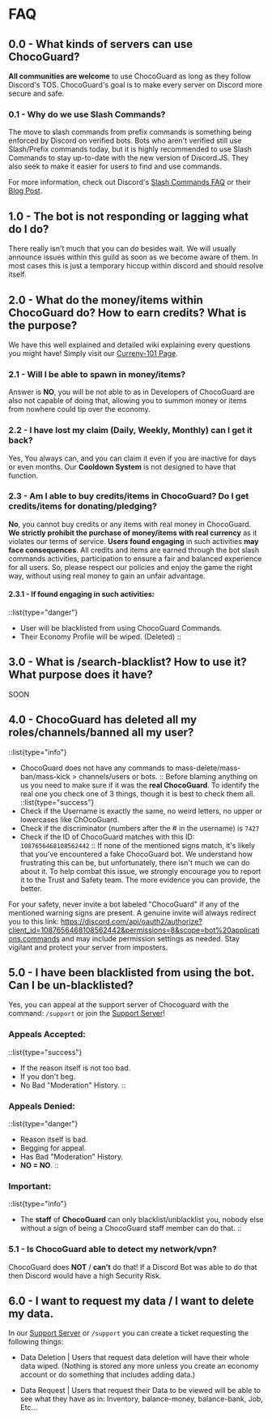 # FAQ

## 0.0 - What kinds of servers can use ChocoGuard?

**All communities are welcome** to use ChocoGuard as long as they follow Discord's TOS.
ChocoGuard's goal is to make every server on Discord more secure and safe.

### 0.1 - Why do we use Slash Commands?

The move to slash commands from prefix commands is something being enforced by Discord on verified bots. Bots who aren't verified still use Slash/Prefix commands  today, but it is highly recommended to use Slash Commands to stay up-to-date with the new version of Discord.JS. They also seek to make it easier for users to find and use commands.

For more information, check out Discord's [Slash Commands FAQ](https://support.discord.com/hc/en-us/articles/1500000368501-Slash-Commands-FAQ) or their [Blog Post](https://discord.com/blog/slash-commands-are-here).

## 1.0 - The bot is not responding or lagging what do I do?

There really isn't much that you can do besides wait. We will usually announce issues within this guild as soon as we become aware of them. In most cases this is just a temporary hiccup within discord and should resolve itself.

## 2.0 - What do the money/items within ChocoGuard do? How to earn credits? What is the purpose?

We have this well explained and detailed wiki explaining every questions you might have! Simply visit our [Curreny-101 Page](https://www.chocoguard.xyz/api/eco-account).

### 2.1 - Will I be able to spawn in money/items?

Answer is **NO**, you will be not able to as in Developers of ChocoGuard are also not capable of doing that, allowing you to summon money or items from nowhere could tip over the economy.

### 2.2 - I have lost my claim (Daily, Weekly, Monthly) can I get it back?

Yes, You always can, and you can claim it even if you are inactive for days or even months.
Our **Cooldown System** is not designed to have that function.

### 2.3 - Am I able to buy credits/items in ChocoGuard? Do I get credits/items for donating/pledging?

**No**, you cannot buy credits or any items with real money in ChocoGuard. **We strictly prohibit the purchase of money/items with real currency** as it violates our terms of service. **Users found engaging** in such activities **may face consequences**. All credits and items are earned through the bot slash commands activities, participation to ensure a fair and balanced experience for all users. So, please respect our policies and enjoy the game the right way, without using real money to gain an unfair advantage.

#### 2.3.1 - If found engaging in such activities:
::list{type="danger"}
- User will be blacklisted from using ChocoGuard Commands.
- Their Economy Profile will be wiped. (Deleted)
::

## 3.0 - What is /search-blacklist? How to use it? What purpose does it have?

SOON

## 4.0 - ChocoGuard has deleted all my roles/channels/banned all my user?

::list{type="info"}
- ChocoGuard does not have any commands to mass-delete/mass-ban/mass-kick > channels/users or bots.
::
Before blaming anything on us you need to make sure if it was the **real ChocoGuard**. To identify the real one you check one of 3 things, though it is best to check them all.
::list{type="success"}
- Check if the Username is exactly the same, no weird letters, no upper or lowercases like ChOcoGuard.
- Check if the discriminator (numbers after the # in the username) is `7427`
- Check if the ID of ChocoGuard matches with this ID: `1087656468108562442`
::
If none of the mentioned signs match, it's likely that you've encountered a fake ChocoGuard bot. We understand how frustrating this can be, but unfortunately, there isn't much we can do about it. To help combat this issue, we strongly encourage you to report it to the Trust and Safety team. The more evidence you can provide, the better.

For your safety, never invite a bot labeled "ChocoGuard" if any of the mentioned warning signs are present. A genuine invite will always redirect you to this link: https://discord.com/api/oauth2/authorize?client_id=1087656468108562442&permissions=8&scope=bot%20applications.commands and may include permission settings as needed. Stay vigilant and protect your server from imposters.

## 5.0 - I have been blacklisted from using the bot. Can I be un-blacklisted?

Yes, you can appeal at the support server of Chocoguard with the command: `/support` or join the [Support Server](https://discord.gg/HmjcHweWR4)!

### Appeals Accepted:
::list{type="success"}
- If the reason itself is not too bad.
- If you don't beg.
- No Bad "Moderation" History.
::

### Appeals Denied:
::list{type="danger"}
- Reason itself is bad.
- Begging for appeal.
- Has Bad "Moderation" History.
- **NO = NO**.
::

### Important:
::list{type="info"}
- The **staff** of **ChocoGuard** can only blacklist/unblacklist you, nobody else without a sign of being a ChocoGuard staff member can do that.
::

### 5.1 - Is ChocoGuard able to detect my network/vpn?

ChocoGuard does **NOT** / **can't** do that! If a Discord Bot was able to do that then Discord would have a high Security Risk.

## 6.0 - I want to request my data / I want to delete my data.

In our [Support Server](https://discord.gg/HmjcHweWR4) or `/support` you can create a ticket requesting the following things:
- Data Deletion
| Users that request data deletion will have their whole data wiped. (Nothing is stored any more unless you create an economy account or do something that includes adding data.)

- Data Request
| Users that request their Data to be viewed will be able to see what they have as in: Inventory, balance-money, balance-bank, Job, Etc...